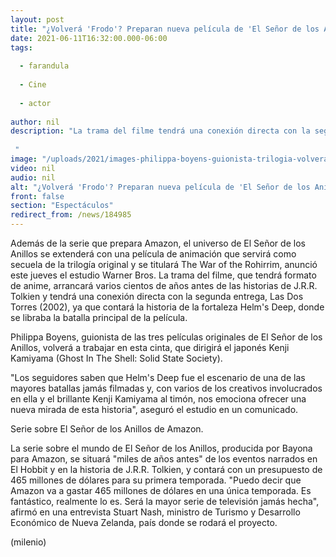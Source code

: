 ```yaml
---
layout: post
title: "¿Volverá 'Frodo'? Preparan nueva película de 'El Señor de los Anillos' en formato anime"
date: 2021-06-11T16:32:00.000-06:00
tags:
  
  - farandula
  
  - Cine
  
  - actor
  
author: nil
description: "La trama del filme tendrá una conexión directa con la segunda entrega, 'Las Dos Torres' (2002), ya que contará la historia de la fortaleza Helm's Deep.   "
image: "/uploads/2021/images-philippa-boyens-guionista-trilogia-volvera.jpg"
video: nil
audio: nil
alt: "¿Volverá 'Frodo'? Preparan nueva película de 'El Señor de los Anillos' en formato anime"
front: false
section: "Espectáculos"
redirect_from: /news/184985
---
```


Además de la serie que prepara Amazon, el universo de El Señor de los Anillos se extenderá con una película de animación que servirá como secuela de la trilogía original y se titulará The War of the Rohirrim, anunció este jueves el estudio Warner Bros. La trama del filme, que tendrá formato de anime, arrancará varios cientos de años antes de las historias de J.R.R. Tolkien y tendrá una conexión directa con la segunda entrega, Las Dos Torres (2002), ya que contará la historia de la fortaleza Helm's Deep, donde se libraba la batalla principal de la película. 

Philippa Boyens, guionista de las tres películas originales de El Señor de los Anillos, volverá a trabajar en esta cinta, que dirigirá el japonés Kenji Kamiyama (Ghost In The Shell: Solid State Society). 

"Los seguidores saben que Helm's Deep fue el escenario de una de las mayores batallas jamás filmadas y, con varios de los creativos involucrados en ella y el brillante Kenji Kamiyama al timón, nos emociona ofrecer una nueva mirada de esta historia", aseguró el estudio en un comunicado. 

Serie sobre El Señor de los Anillos de Amazon.

La serie sobre el mundo de El Señor de los Anillos, producida por Bayona para Amazon, se situará "miles de años antes" de los eventos narrados en El Hobbit y en la historia de J.R.R. Tolkien, y contará con un presupuesto de 465 millones de dólares para su primera temporada. "Puedo decir que Amazon va a gastar 465 millones de dólares en una única temporada. Es fantástico, realmente lo es. Será la mayor serie de televisión jamás hecha", afirmó en una entrevista Stuart Nash, ministro de Turismo y Desarrollo Económico de Nueva Zelanda, país donde se rodará el proyecto. 

(milenio)